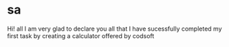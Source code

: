 # sa
Hi! all  I am very glad to declare you all that I have sucessfully completed my first task by creating a calculator offered by codsoft

